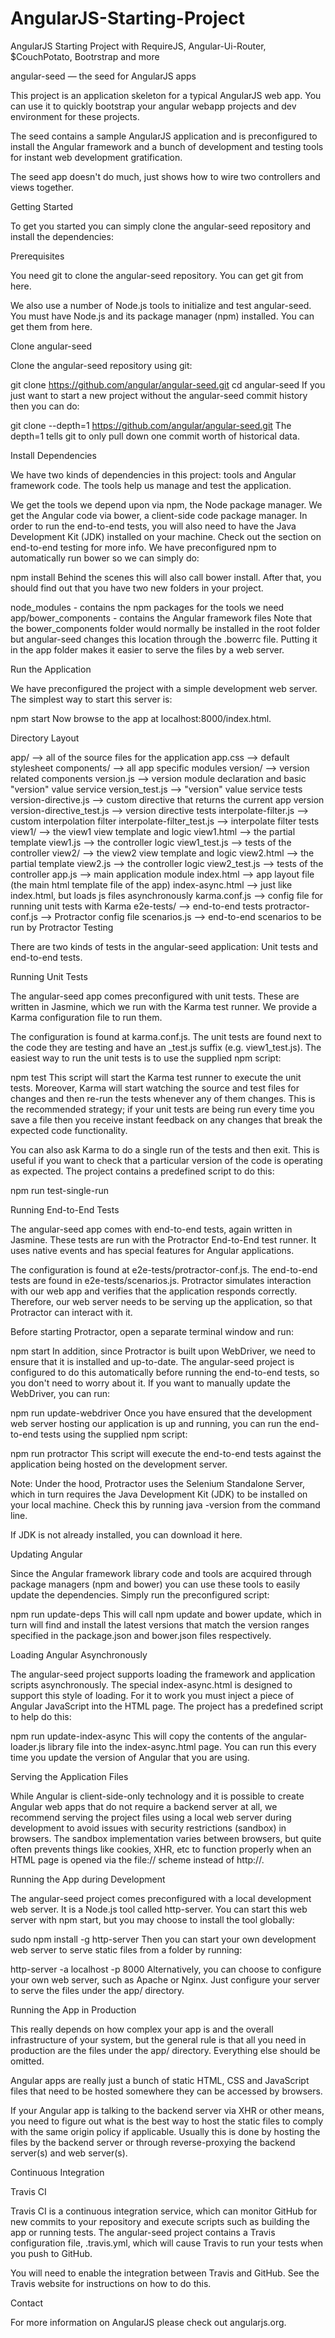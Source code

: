 # AngularJS-Starting-Project
AngularJS Starting Project with RequireJS, Angular-Ui-Router, $CouchPotato, Bootrstrap and more

angular-seed — the seed for AngularJS apps

This project is an application skeleton for a typical AngularJS web app. You can use it to quickly bootstrap your angular webapp projects and dev environment for these projects.

The seed contains a sample AngularJS application and is preconfigured to install the Angular framework and a bunch of development and testing tools for instant web development gratification.

The seed app doesn't do much, just shows how to wire two controllers and views together.

Getting Started

To get you started you can simply clone the angular-seed repository and install the dependencies:

Prerequisites

You need git to clone the angular-seed repository. You can get git from here.

We also use a number of Node.js tools to initialize and test angular-seed. You must have Node.js and its package manager (npm) installed. You can get them from here.

Clone angular-seed

Clone the angular-seed repository using git:

git clone https://github.com/angular/angular-seed.git
cd angular-seed
If you just want to start a new project without the angular-seed commit history then you can do:

git clone --depth=1 https://github.com/angular/angular-seed.git <your-project-name>
The depth=1 tells git to only pull down one commit worth of historical data.

Install Dependencies

We have two kinds of dependencies in this project: tools and Angular framework code. The tools help us manage and test the application.

We get the tools we depend upon via npm, the Node package manager.
We get the Angular code via bower, a client-side code package manager.
In order to run the end-to-end tests, you will also need to have the Java Development Kit (JDK) installed on your machine. Check out the section on end-to-end testing for more info.
We have preconfigured npm to automatically run bower so we can simply do:

npm install
Behind the scenes this will also call bower install. After that, you should find out that you have two new folders in your project.

node_modules - contains the npm packages for the tools we need
app/bower_components - contains the Angular framework files
Note that the bower_components folder would normally be installed in the root folder but angular-seed changes this location through the .bowerrc file. Putting it in the app folder makes it easier to serve the files by a web server.

Run the Application

We have preconfigured the project with a simple development web server. The simplest way to start this server is:

npm start
Now browse to the app at localhost:8000/index.html.

Directory Layout

app/                    --> all of the source files for the application
  app.css               --> default stylesheet
  components/           --> all app specific modules
    version/              --> version related components
      version.js                 --> version module declaration and basic "version" value service
      version_test.js            --> "version" value service tests
      version-directive.js       --> custom directive that returns the current app version
      version-directive_test.js  --> version directive tests
      interpolate-filter.js      --> custom interpolation filter
      interpolate-filter_test.js --> interpolate filter tests
  view1/                --> the view1 view template and logic
    view1.html            --> the partial template
    view1.js              --> the controller logic
    view1_test.js         --> tests of the controller
  view2/                --> the view2 view template and logic
    view2.html            --> the partial template
    view2.js              --> the controller logic
    view2_test.js         --> tests of the controller
  app.js                --> main application module
  index.html            --> app layout file (the main html template file of the app)
  index-async.html      --> just like index.html, but loads js files asynchronously
karma.conf.js         --> config file for running unit tests with Karma
e2e-tests/            --> end-to-end tests
  protractor-conf.js    --> Protractor config file
  scenarios.js          --> end-to-end scenarios to be run by Protractor
Testing

There are two kinds of tests in the angular-seed application: Unit tests and end-to-end tests.

Running Unit Tests

The angular-seed app comes preconfigured with unit tests. These are written in Jasmine, which we run with the Karma test runner. We provide a Karma configuration file to run them.

The configuration is found at karma.conf.js.
The unit tests are found next to the code they are testing and have an _test.js suffix (e.g. view1_test.js).
The easiest way to run the unit tests is to use the supplied npm script:

npm test
This script will start the Karma test runner to execute the unit tests. Moreover, Karma will start watching the source and test files for changes and then re-run the tests whenever any of them changes. This is the recommended strategy; if your unit tests are being run every time you save a file then you receive instant feedback on any changes that break the expected code functionality.

You can also ask Karma to do a single run of the tests and then exit. This is useful if you want to check that a particular version of the code is operating as expected. The project contains a predefined script to do this:

npm run test-single-run

Running End-to-End Tests

The angular-seed app comes with end-to-end tests, again written in Jasmine. These tests are run with the Protractor End-to-End test runner. It uses native events and has special features for Angular applications.

The configuration is found at e2e-tests/protractor-conf.js.
The end-to-end tests are found in e2e-tests/scenarios.js.
Protractor simulates interaction with our web app and verifies that the application responds correctly. Therefore, our web server needs to be serving up the application, so that Protractor can interact with it.

Before starting Protractor, open a separate terminal window and run:

npm start
In addition, since Protractor is built upon WebDriver, we need to ensure that it is installed and up-to-date. The angular-seed project is configured to do this automatically before running the end-to-end tests, so you don't need to worry about it. If you want to manually update the WebDriver, you can run:

npm run update-webdriver
Once you have ensured that the development web server hosting our application is up and running, you can run the end-to-end tests using the supplied npm script:

npm run protractor
This script will execute the end-to-end tests against the application being hosted on the development server.

Note: Under the hood, Protractor uses the Selenium Standalone Server, which in turn requires the Java Development Kit (JDK) to be installed on your local machine. Check this by running java -version from the command line.

If JDK is not already installed, you can download it here.

Updating Angular

Since the Angular framework library code and tools are acquired through package managers (npm and bower) you can use these tools to easily update the dependencies. Simply run the preconfigured script:

npm run update-deps
This will call npm update and bower update, which in turn will find and install the latest versions that match the version ranges specified in the package.json and bower.json files respectively.

Loading Angular Asynchronously

The angular-seed project supports loading the framework and application scripts asynchronously. The special index-async.html is designed to support this style of loading. For it to work you must inject a piece of Angular JavaScript into the HTML page. The project has a predefined script to help do this:

npm run update-index-async
This will copy the contents of the angular-loader.js library file into the index-async.html page. You can run this every time you update the version of Angular that you are using.

Serving the Application Files

While Angular is client-side-only technology and it is possible to create Angular web apps that do not require a backend server at all, we recommend serving the project files using a local web server during development to avoid issues with security restrictions (sandbox) in browsers. The sandbox implementation varies between browsers, but quite often prevents things like cookies, XHR, etc to function properly when an HTML page is opened via the file:// scheme instead of http://.

Running the App during Development

The angular-seed project comes preconfigured with a local development web server. It is a Node.js tool called http-server. You can start this web server with npm start, but you may choose to install the tool globally:

sudo npm install -g http-server
Then you can start your own development web server to serve static files from a folder by running:

http-server -a localhost -p 8000
Alternatively, you can choose to configure your own web server, such as Apache or Nginx. Just configure your server to serve the files under the app/ directory.

Running the App in Production

This really depends on how complex your app is and the overall infrastructure of your system, but the general rule is that all you need in production are the files under the app/ directory. Everything else should be omitted.

Angular apps are really just a bunch of static HTML, CSS and JavaScript files that need to be hosted somewhere they can be accessed by browsers.

If your Angular app is talking to the backend server via XHR or other means, you need to figure out what is the best way to host the static files to comply with the same origin policy if applicable. Usually this is done by hosting the files by the backend server or through reverse-proxying the backend server(s) and web server(s).

Continuous Integration

Travis CI

Travis CI is a continuous integration service, which can monitor GitHub for new commits to your repository and execute scripts such as building the app or running tests. The angular-seed project contains a Travis configuration file, .travis.yml, which will cause Travis to run your tests when you push to GitHub.

You will need to enable the integration between Travis and GitHub. See the Travis website for instructions on how to do this.

Contact

For more information on AngularJS please check out angularjs.org.
